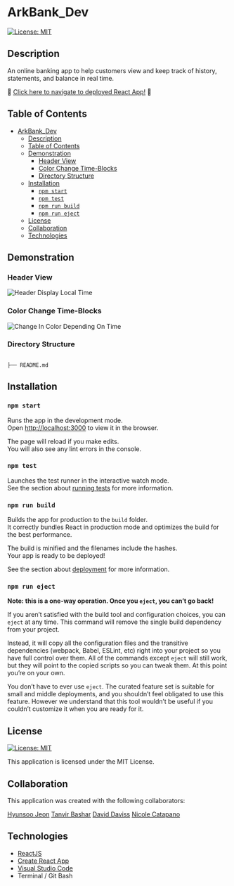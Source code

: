 # ArkBank_Dev

[![License: MIT](https://img.shields.io/badge/License-MIT-yellow.svg)](https://opensource.org/licenses/MIT)

## Description

An online banking app to help customers view and keep track of history, statements, and balance in real time.

:round_pushpin: [Click here to navigate to deployed React App!](h) :round_pushpin:

## Table of Contents

- [ArkBank_Dev](#arkbank_dev)
  - [Description](#description)
  - [Table of Contents](#table-of-contents)
  - [Demonstration](#demonstration)
    - [Header View](#header-view)
    - [Color Change Time-Blocks](#color-change-time-blocks)
    - [Directory Structure](#directory-structure)
  - [Installation](#installation)
    - [`npm start`](#npm-start)
    - [`npm test`](#npm-test)
    - [`npm run build`](#npm-run-build)
    - [`npm run eject`](#npm-run-eject)
  - [License](#license)
  - [Collaboration](#collaboration)
  - [Technologies](#technologies)

## Demonstration

### Header View
![Header Display Local Time](./src/img/header1.png)

### Color Change Time-Blocks
![Change In Color Depending On Time](./src/img/color-change.png)


### Directory Structure

```

├── README.md
```

## Installation

### `npm start`

Runs the app in the development mode.\
Open [http://localhost:3000](http://localhost:3000) to view it in the browser.

The page will reload if you make edits.\
You will also see any lint errors in the console.

### `npm test`

Launches the test runner in the interactive watch mode.\
See the section about [running tests](https://facebook.github.io/create-react-app/docs/running-tests) for more information.

### `npm run build`

Builds the app for production to the `build` folder.\
It correctly bundles React in production mode and optimizes the build for the best performance.

The build is minified and the filenames include the hashes.\
Your app is ready to be deployed!

See the section about [deployment](https://facebook.github.io/create-react-app/docs/deployment) for more information.

### `npm run eject`

**Note: this is a one-way operation. Once you `eject`, you can’t go back!**

If you aren’t satisfied with the build tool and configuration choices, you can `eject` at any time. This command will remove the single build dependency from your project.

Instead, it will copy all the configuration files and the transitive dependencies (webpack, Babel, ESLint, etc) right into your project so you have full control over them. All of the commands except `eject` will still work, but they will point to the copied scripts so you can tweak them. At this point you’re on your own.

You don’t have to ever use `eject`. The curated feature set is suitable for small and middle deployments, and you shouldn’t feel obligated to use this feature. However we understand that this tool wouldn’t be useful if you couldn’t customize it when you are ready for it.


## License

[![License: MIT](https://img.shields.io/badge/License-MIT-yellow.svg)](https://opensource.org/licenses/MIT)

This application is licensed under the MIT License.

## Collaboration

This application was created with the following collaborators:

[Hyunsoo Jeon](https://github.com/hsprime85)
[Tanvir Bashar](https://github.com/tbashar123)
[David Daviss](https://github.com/dbd3)
[Nicole Catapano](https://github.com/nsc9605)

## Technologies

- [ReactJS](https://reactjs.org/)
- [Create React App](https://github.com/facebook/create-react-app)
- [Visual Studio Code](https://code.visualstudio.com/)
- Terminal / Git Bash
